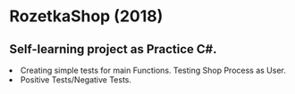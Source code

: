# RozetkaShop (2018)
<h2> Self-learning project as Practice C#.</h2>
<li> Creating simple tests for main Functions. Testing Shop Process as User.</li>
<li> Positive Tests/Negative Tests.</li>
